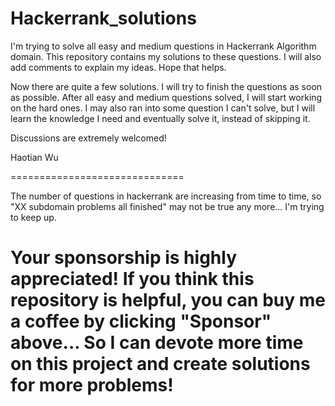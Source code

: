 # Hackerrank_solutions
I'm trying to solve all easy and medium questions in Hackerrank Algorithm domain. This repository contains my solutions to these questions. I will also add comments to explain my ideas. Hope that helps.

Now there are quite a few solutions. I will try to finish the questions as soon as possible. After all easy and medium questions solved, I will start working on the hard ones. I may also ran into some question I can't solve, but I will learn the knowledge I need and eventually solve it, instead of skipping it. 

Discussions are extremely welcomed!

Haotian Wu

==============================

The number of questions in hackerrank are increasing from time to time, so "XX subdomain problems all finished" may not be true any more... I'm trying to keep up.

# Your sponsorship is highly appreciated! If you think this repository is helpful, you can buy me a coffee by clicking "Sponsor" above... So I can devote more time on this project and create solutions for more problems!
